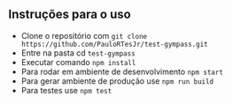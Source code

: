 ## Instruções para o uso
- Clone o repositório com `git clone https://github.com/PauloRTesJr/test-gympass.git`
- Entre na pasta cd `test-gympass`
- Executar comando `npm install`
- Para rodar em ambiente de desenvolvimento `npm start`
- Para gerar ambiente de produção use `npm run build`
- Para testes use `npm test`


